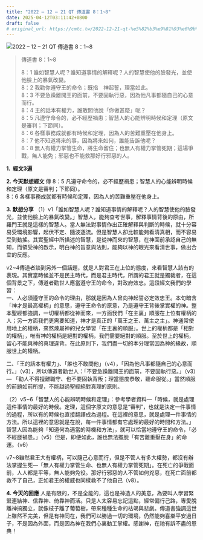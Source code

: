 ```yaml
---
title: "2022 – 12 – 21 QT 傳道書 8：1~8"
date: 2025-04-12T03:11:42+0800
draft: false
# original_url: https://cmtc.tw/2022-12-21-qt-%e5%82%b3%e9%81%93%e6%9b%b8-8%ef%bc%9a18
---
```


![2022 – 12 – 21 QT 傳道書 8：1\~8](/images/qt.jpg  "2022 – 12 – 21 QT 傳道書 8：1\~8")

> 傳道書 8：1\~8
>
> 8：1 誰如智慧人呢？誰知道事情的解釋呢？人的智慧使他的臉發光，並使他臉上的暴氣改變。  
> 8：2 我勸你遵守王的命令；既指　神起誓，理當如此。  
> 8：3 不要急躁離開王的面前，不要固執行惡，因為他凡事都隨自己的心意而行。  
> 8：4 王的話本有權力，誰敢問他說「你做甚麼」呢？  
> 8：5 凡遵守命令的，必不經歷禍患；智慧人的心能辨明時候和定理（原文是審判；下節同）。  
> 8：6 各樣事務成就都有時候和定理，因為人的苦難重壓在他身上。  
> 8：7 他不知道將來的事，因為將來如何，誰能告訴他呢？  
> 8：8 無人有權力掌管生命，將生命留住；也無人有權力掌管死期；這場爭戰，無人能免；邪惡也不能救那好行邪惡的人。

**1.  經文3遍**

**2. 今天默想經文**
傳 8：5 凡遵守命令的，必不經歷禍患；智慧人的心能辨明時候和定理（原文是審判；下節同）。  
8：6 各樣事務成就都有時候和定理，因為人的苦難重壓在他身上。

**3. 默想分享**
（1）v1「誰如智慧人呢？誰知道事情的解釋呢？人的智慧使他的臉發光，並使他臉上的暴氣改變。」智慧人，能夠查考世事，解釋事情背後的原由，所羅門王就是這樣的智慧人。當人無法對事情作出正確解釋與判斷的時候，就十分容易受環境影響，起伏不定、隨波逐流。但是智慧人卻比較能夠看清真相，而不容易受到動搖。其實聖經中所描述的智慧，是從神而來的智慧，在神面前承認自己的無知，而領受神的啟示，明白神的旨意與法則，能夠以神的眼光來看清世事，做出合宜的反應。

v2\~4傳道者談到另外一個話題，就是人對君王在上位的態度，來看智慧人該有的表現。其實當時候並不是民主時代，而是君主時代，所謂的君王就是獨裁者，在這個背景之下，傳道者勸世人應當遵守王的命令，對政府效忠。這段經文我們的學習：  
一、人必須遵守王的命令的理由，那就是因為人曾向神起誓必定效忠王。本句暗含「神才是最高權柄」的意思，遵守王命令的原意，乃是遵守王背後掌實權的神。整本聖經都強調，一切權柄都從神而來，一方面我們「在主裏」順服在上位有權柄的人；另一方面我們更需要知道，神才是真正的「萬王之王、萬主之主」。神通常使用地上的權柄，來熬煉屬神的兒女學習「在主裏的順服」。世上的權柄都是「相對的權柄」，唯有神的權柄是絕對的權柄，我們需要絕對的順服。至於世上的權柄，留心不能與神的真理違背。在此原則下，我們盡一切的本分理當因為神的緣故，順服世上的權柄。

二、「王的話本有權力」、「誰也不敢問他」（v4），「因為他凡事都隨自己的心意而行。」（v3），所以傳道者勸世人：「不要急躁離開王的面前，不要固執行惡。」（v3）— 「勸人不得擅離職守、也不要固執背叛；理當態度恭敬，聽命服從。」當然順服的前題如前所提，不能越過聖經絕對真理的原則。

（2）v5\~6「智慧人的心能辨明時候和定理」：參考學者資料—「時候，就是處理這件事情的最好的時候。定理，這個字原文的意思是“審判”，也就是決定一件事情的過程，所以有的時候也直接翻譯成為過程。在這裡的意思，就是處理一件事情的方法。所以這裡的意思就是在說，每一件事情都有它處理的最好的時間和方法。」智慧人因為能夠「知道何為適當的時機和方法」，就可以恰當地遵守王的命令，「必不經歷禍患。」（v5）但是，即便如此，誰也無法擺脫「有苦難重壓在身」的命運。（v6）

v7\~8雖然君王大有權柄，可以隨己心意而行，但是不管人有多大權勢，都沒有辦法掌握生死—「無人有權力掌管生命、也無人有權力掌管死期」。在死亡的爭戰面前，人人都是平等，無人能夠免役。那好行邪惡的人不管如何兇惡，在死亡面前都救不了自己，正如君王的權威也同樣救不了他自己（v8）。

**4. 今天的回應**
人是有限的，不是全能的，這也是神造人的美意，為要叫人學習緊緊連結神、信靠神、倚靠神而活。只是人太容易忘記這點，經常偏行己路，專愛脫離神搞獨立，就像枝子離了葡萄樹，帶來種種生命的枯竭與悲劇。傳道書強調這世上雖然不完美，但是有神同在，我們可以勝過一切的環境，仍然能夠喜樂平安過日子，不是因為外面，而是因為神在我們心裏動工掌權。感謝神，在祂有訴不盡的恩典！
